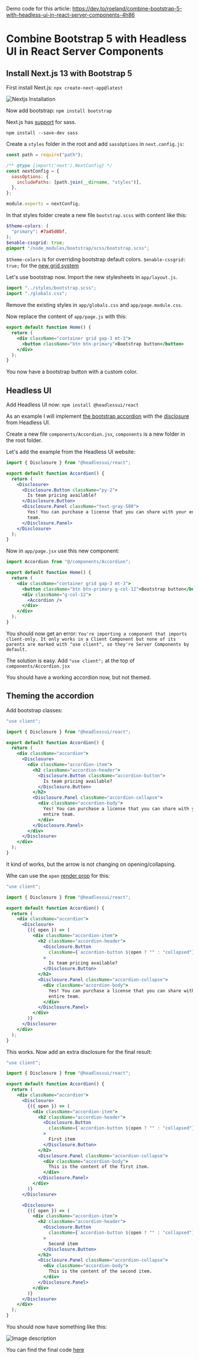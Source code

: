 Demo code for this article:
https://dev.to/roeland/combine-bootstrap-5-with-headless-ui-in-react-server-components-4h86

# Combine Bootstrap 5 with Headless UI in React Server Components

## Install Next.js 13 with Bootstrap 5

First install Next.js:
`npx create-next-app@latest`

![Nextjs Installation](https://dev-to-uploads.s3.amazonaws.com/uploads/articles/grkawkpehr1gmun166pw.png)

Now add bootstrap:
`npm install bootstrap`

Next.js has [support](https://nextjs.org/docs/app/building-your-application/styling/sass) for sass.

`npm install --save-dev sass`

Create a `styles` folder in the root and add `sassOptions` in `next.config.js`:

```js
const path = require("path");

/** @type {import('next').NextConfig} */
const nextConfig = {
  sassOptions: {
    includePaths: [path.join(__dirname, "styles")],
  },
};

module.exports = nextConfig;
```

In that styles folder create a new file `bootstrap.scss` with content like this:

```scss
$theme-colors: (
  "primary": #7a45d0bf,
);
$enable-cssgrid: true;
@import "/node_modules/bootstrap/scss/bootstrap.scss";
```

`$theme-colors` is for overriding bootstrap default colors.
`$enable-cssgrid: true;` for the [new grid system](https://getbootstrap.com/docs/5.3/layout/css-grid/#how-it-works)

Let's use bootstrap now. Import the new stylesheets in `app/layout.js`.

```js
import "../styles/bootstrap.scss";
import "./globals.css";
```

Remove the existing styles in `app/globals.css` and `app/page.module.css`.

Now replace the content of `app/page.js` with this:

```jsx
export default function Home() {
  return (
    <div className="container grid gap-3 mt-3">
      <button className="btn btn-primary">Bootstrap button</button>
    </div>
  );
}
```

You now have a bootstrap button with a custom color.

## Headless UI

Add Headless UI now:
`npm install @headlessui/react`

As an example I will implement [the bootstrap accordion](https://getbootstrap.com/docs/5.3/components/accordion/) with the [disclosure](https://headlessui.com/react/disclosure) from Headless UI.

Create a new file `components/Accordion.jsx`,
`components` is a new folder in the root folder.

Let's add the example from the Headless UI website:

```jsx
import { Disclosure } from "@headlessui/react";

export default function Accordion() {
  return (
    <Disclosure>
      <Disclosure.Button className="py-2">
        Is team pricing available?
      </Disclosure.Button>
      <Disclosure.Panel className="text-gray-500">
        Yes! You can purchase a license that you can share with your entire
        team.
      </Disclosure.Panel>
    </Disclosure>
  );
}
```

Now in `app/page.jsx` use this new component:

```jsx
import Accordion from "@/components/Accordion";

export default function Home() {
  return (
    <div className="container grid gap-3 mt-3">
      <button className="btn btn-primary g-col-12">Bootstrap button</button>
      <div className="g-col-12">
        <Accordion />
      </div>
    </div>
  );
}
```

You should now get an error:
`You're importing a component that imports client-only. It only works in a Client Component but none of its parents are marked with "use client", so they're Server Components by default.`

The solution is easy. Add `"use client";` at the top of `components/Accordion.jsx`

You should have a working accordion now, but not themed.

## Theming the accordion

Add bootstrap classes:

```jsx
"use client";

import { Disclosure } from "@headlessui/react";

export default function Accordion() {
  return (
    <div className="accordion">
      <Disclosure>
        <div className="accordion-item">
          <h2 className="accordion-header">
            <Disclosure.Button className="accordion-button">
              Is team pricing available?
            </Disclosure.Button>
          </h2>
          <Disclosure.Panel className="accordion-collapse">
            <div className="accordion-body">
              Yes! You can purchase a license that you can share with your
              entire team.
            </div>
          </Disclosure.Panel>
        </div>
      </Disclosure>
    </div>
  );
}
```

It kind of works, but the arrow is not changing on opening/collapsing.

Whe can use the `open` [render prop](https://headlessui.com/react/disclosure#using-render-props) for this:

```jsx
"use client";

import { Disclosure } from "@headlessui/react";

export default function Accordion() {
  return (
    <div className="accordion">
      <Disclosure>
        {({ open }) => (
          <div className="accordion-item">
            <h2 className="accordion-header">
              <Disclosure.Button
                className={`accordion-button ${open ? "" : "collapsed"}`}
              >
                Is team pricing available?
              </Disclosure.Button>
            </h2>
            <Disclosure.Panel className="accordion-collapse">
              <div className="accordion-body">
                Yes! You can purchase a license that you can share with your
                entire team.
              </div>
            </Disclosure.Panel>
          </div>
        )}
      </Disclosure>
    </div>
  );
}
```

This works. Now add an extra disclosure for the final result:

```jsx
"use client";

import { Disclosure } from "@headlessui/react";

export default function Accordion() {
  return (
    <div className="accordion">
      <Disclosure>
        {({ open }) => (
          <div className="accordion-item">
            <h2 className="accordion-header">
              <Disclosure.Button
                className={`accordion-button ${open ? "" : "collapsed"}`}
              >
                First item
              </Disclosure.Button>
            </h2>
            <Disclosure.Panel className="accordion-collapse">
              <div className="accordion-body">
                This is the content of the first item.
              </div>
            </Disclosure.Panel>
          </div>
        )}
      </Disclosure>

      <Disclosure>
        {({ open }) => (
          <div className="accordion-item">
            <h2 className="accordion-header">
              <Disclosure.Button
                className={`accordion-button ${open ? "" : "collapsed"}`}
              >
                Second item
              </Disclosure.Button>
            </h2>
            <Disclosure.Panel className="accordion-collapse">
              <div className="accordion-body">
                This is the content of the second item.
              </div>
            </Disclosure.Panel>
          </div>
        )}
      </Disclosure>
    </div>
  );
}
```

You should now have something like this:

![Image description](https://dev-to-uploads.s3.amazonaws.com/uploads/articles/sgiedsooph3oqjzgg34e.png)

You can find the final code [here](https://github.com/roelandmoors/rsc-bootstrap-demo)

